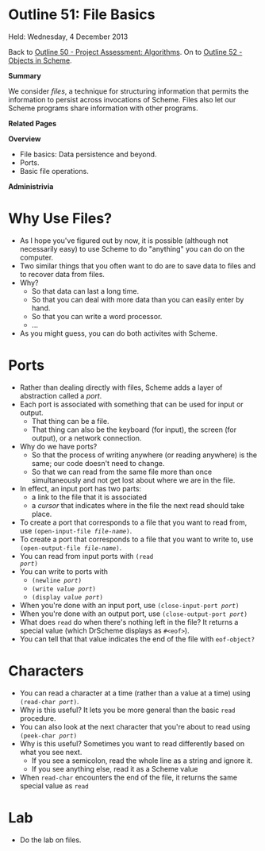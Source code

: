 Outline 51: File Basics
=======================

Held: Wednesday, 4 December 2013

Back to [Outline 50 - Project Assessment: Algorithms](outline.50.html).
On to [Outline 52 - Objects in Scheme](outline.52.html).

**Summary**

We consider <em>files</em>, a technique for structuring information that 
permits the information to persist across invocations of Scheme.  Files
also let our Scheme programs share information with other programs.

**Related Pages**


**Overview**

* File basics: Data persistence and beyond.
* Ports.
* Basic file operations.

**Administrivia**


Why Use Files?
==============
* As I hope you've figured out by now, it is possible (although not
  necessarily easy) to use Scheme to do "anything" you can do
  on the computer.
* Two similar things that you often want to do are to save data to files and 
  to recover data from files.
* Why?
    * So that data can last a long time.
    * So that you can deal with more data than you can easily enter by hand.
    * So that you can write a word processor.
    * ...
* As you might guess, you can do both activites with Scheme.

Ports
=====
* Rather than dealing directly with files, Scheme adds a layer of
  abstraction called a *port*.
* Each port is associated with something that can be used for input
  or output.
    * That thing can be a file.
    * That thing can also be the keyboard (for input), the screen (for
    output), or a network connection.
* Why do we have ports?
    * So that the process of writing anywhere (or reading anywhere) is the same; our code doesn't need to change.
    * So that we can read from the same file more than once simultaneously and not get lost about where we are in the file.
* In effect, an input port has two parts: 
    * a link to the file that it is associated 
    * a *cursor* that indicates where in the file the next read
    should take place.
* To create a port that corresponds to a file that you want to read from,
  use <code>(open-input-file *file-name*)</code>.
* To create a port that corresponds to a file that you want to write to,
  use <code>(open-output-file *file-name*)</code>.
* You can read from input ports with <code>(read *port*)</code>
* You can write to ports with
    * <code>(newline *port*)</code>
    * <code>(write *value* *port*)</code>
    * <code>(display *value* *port*)</code>
* When you're done with an input port, use
  <code>(close-input-port&nbsp;*port*)</code>
* When you're done with an output port, use
  <code>(close-output-port&nbsp;*port*)</code>
* What does <code>read</code> do when there's nothing left in the file?
  It returns a special value (which DrScheme displays as 
  <code>#&lt;eof&gt;</code>).
* You can tell that that value indicates the end of the file with
  <code>eof-object?</code>

Characters
==========
* You can read a character at a time (rather than a value at a time) using
  <code>(read-char&nbsp;*port*)</code>.
* Why is this useful?  It lets you be more general than the
  basic <code>read</code> procedure.
* You can also look at the next character that you're about to read
  using <code>(peek-char&nbsp;*port*)</code>
* Why is this useful?  Sometimes you want to read differently based on
  what you see next.
    * If you see a semicolon, read the whole line as a string and ignore it.
    * If you see anything else, read it as a Scheme value
* When <code>read-char</code> encounters the end of the file, it returns
  the same special value as <code>read</code>

Lab
===
* Do [](../Labs/files-lab.html)the lab on files</a>.


